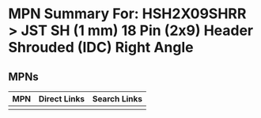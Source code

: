 



# MPN Summary For: HSH2X09SHRR > JST SH (1 mm) 18 Pin (2x9) Header Shrouded (IDC) Right Angle

## MPNs
  

|MPN|Direct Links|Search Links|
| :--- | :--- | :--- |
||||
